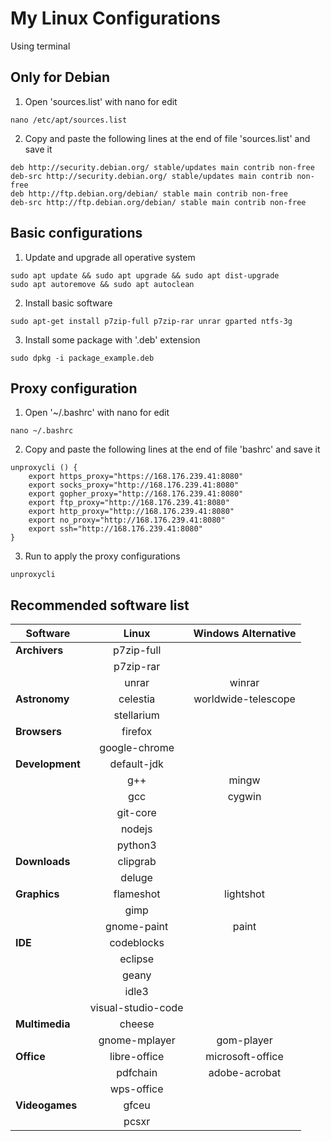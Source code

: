 # My Linux Configurations
Using terminal

## Only for Debian
1. Open 'sources.list' with nano for edit
```
nano /etc/apt/sources.list
````
2. Copy and paste the following lines at the end of file 'sources.list' and save it
```
deb http://security.debian.org/ stable/updates main contrib non-free
deb-src http://security.debian.org/ stable/updates main contrib non-free
deb http://ftp.debian.org/debian/ stable main contrib non-free
deb-src http://ftp.debian.org/debian/ stable main contrib non-free
```
## Basic configurations
1. Update and upgrade all operative system
```
sudo apt update && sudo apt upgrade && sudo apt dist-upgrade
sudo apt autoremove && sudo apt autoclean
```

2. Install basic software 
```
sudo apt-get install p7zip-full p7zip-rar unrar gparted ntfs-3g
```

3. Install some package with '.deb' extension
```
sudo dpkg -i package_example.deb
```

## Proxy configuration
1. Open '~/.bashrc' with nano for edit
```
nano ~/.bashrc 
```

2. Copy and paste the following lines at the end of file 'bashrc' and save it
```
unproxycli () {
    export https_proxy="https://168.176.239.41:8080"
    export socks_proxy="http://168.176.239.41:8080"
    export gopher_proxy="http://168.176.239.41:8080"
    export ftp_proxy="http://168.176.239.41:8080"
    export http_proxy="http://168.176.239.41:8080"
    export no_proxy="http://168.176.239.41:8080"
    export ssh="http://168.176.239.41:8080"
}
```
3. Run to apply the proxy configurations
```
unproxycli
```

## Recommended software list

| Software          | Linux                | Windows Alternative |
| -------------     |:--------------------:| :------------------:|
| **Archivers**     | p7zip-full           |                     |
|                   | p7zip-rar            |                     |
|                   | unrar                | winrar              |
| **Astronomy**     | celestia             | worldwide-telescope |
|                   | stellarium           |                     |
| **Browsers**      | firefox              |                     |
|                   | google-chrome        |                     |
| **Development**   | default-jdk          |                     |
|                   | g++                  | mingw               |
|                   | gcc                  | cygwin              |
|                   | git-core             |                     |
|                   | nodejs               |                     |
|                   | python3              |                     |
| **Downloads**     | clipgrab             |                     |
|                   | deluge               |                     |
| **Graphics**      | flameshot            | lightshot           |
|                   | gimp                 |                     |
|                   | gnome-paint          | paint               |
| **IDE**           | codeblocks           |                     |
|                   | eclipse              |                     |
|                   | geany                |                     |
|                   | idle3                |                     |
|                   | visual-studio-code   |                     |
| **Multimedia**    | cheese               |                     |
|                   | gnome-mplayer        | gom-player          |
| **Office**        | libre-office         | microsoft-office    |
|                   | pdfchain             | adobe-acrobat       |
|                   | wps-office           |                     |
| **Videogames**    | gfceu                |                     |
|                   | pcsxr                |                     |
